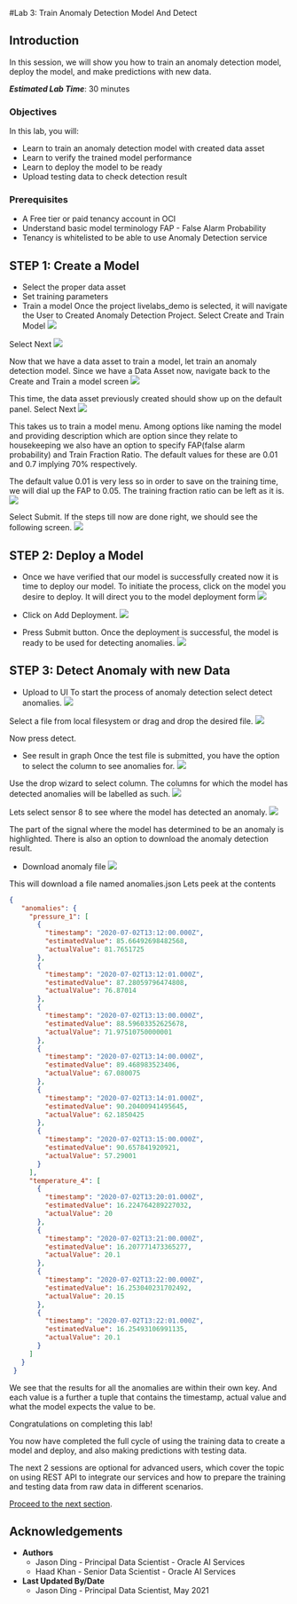 #Lab 3: Train Anomaly Detection Model And Detect

## Introduction

In this session, we will show you how to train an anomaly detection model, deploy the model, and make predictions with new data.

***Estimated Lab Time***: 30 minutes

### Objectives

In this lab, you will:
- Learn to train an anomaly detection model with created data asset
- Learn to verify the trained model performance
- Learn to deploy the model to be ready
- Upload testing data to check detection result

### Prerequisites
- A Free tier or paid tenancy account in OCI
- Understand basic model terminology FAP - False Alarm Probability
- Tenancy is whitelisted to be able to use Anomaly Detection service


## **STEP 1:** Create a Model
* Select the proper data asset
* Set training parameters
* Train a model
Once the project livelabs_demo is selected, it will navigate the User to Created Anomaly Detection Project. Select Create and Train Model
![](../images/5_create_a_new_model.png " ")

Select Next
![](../images/create_a_new_data_asset.png " ")

Now that we have a data asset to train a model, let train an anomaly detection model. Since we have a Data Asset now, navigate back to the Create and Train a model screen
![](../images/5_create_a_new_model.png " ")

This time, the data asset previously created should show up on the default panel. Select Next
![](../images/choose_an_existing_dataset.png " ")

This takes us to train a model menu. Among options like naming the model and providing description which are option since they relate to housekeeping we also have an option to specify FAP(false alarm probability) and Train Fraction Ratio. The default values for these are 0.01 and 0.7 implying 70% respectively.

The default value 0.01 is very less so in order to save on the training time, we will dial up the FAP to 0.05. The training fraction ratio can be left as it is.
![](../images/create_and_train_model.png " ")

Select Submit. If the steps till now are done right, we should see the following screen.
![](../images/model_creation.png " ")

## **STEP 2:** Deploy a Model
* Once we have verified that our model is successfully created now it is time to deploy our model. To initiate the process, click on the model you desire to deploy. It will direct you to the model deployment form
![](../images/add_deployment.png " ")

* Click on Add Deployment.
![](../images/add_deployment_form.png " ")

* Press Submit button. Once the deployment is successful, the model is ready to be used for detecting anomalies.
![](../images/detect_anomalies.png " ")

## **STEP 3:** Detect Anomaly with new Data

* Upload to UI
To start the  process of anomaly detection select detect anomalies.
![](../images/upload_data.png " ")

Select a file from local filesystem or drag and drop the desired file.
![](../images/detect_anomalies_result.png " ")

Now press detect.

* See result in graph
Once the test file is submitted, you have the option to select the column to see anomalies for.
![](../images/select_column.png " ")

Use the drop wizard to select column. The columns for which the model has detected anomalies will be labelled as such.
![](../images/select_column_drop.png " ")

 Lets select sensor 8 to see where the model has detected an anomaly.
 ![](../images/graph.png " ")

The part of the signal where the model has determined to be an anomaly is highlighted. There is also an option to download the anomaly detection result.

* Download anomaly file
 ![](../images/graph_highlighted.png " ")

This will download a file named anomalies.json Lets peek at the contents
 ```json
 {
    "anomalies": {
      "pressure_1": [
        {
          "timestamp": "2020-07-02T13:12:00.000Z",
          "estimatedValue": 85.66492698482568,
          "actualValue": 81.7651725
        },
        {
          "timestamp": "2020-07-02T13:12:01.000Z",
          "estimatedValue": 87.28059796474808,
          "actualValue": 76.87014
        },
        {
          "timestamp": "2020-07-02T13:13:00.000Z",
          "estimatedValue": 88.59603352625678,
          "actualValue": 71.97510750000001
        },
        {
          "timestamp": "2020-07-02T13:14:00.000Z",
          "estimatedValue": 89.468983523406,
          "actualValue": 67.080075
        },
        {
          "timestamp": "2020-07-02T13:14:01.000Z",
          "estimatedValue": 90.20400941495645,
          "actualValue": 62.1850425
        },
        {
          "timestamp": "2020-07-02T13:15:00.000Z",
          "estimatedValue": 90.657841920921,
          "actualValue": 57.29001
        }
      ],
      "temperature_4": [
        {
          "timestamp": "2020-07-02T13:20:01.000Z",
          "estimatedValue": 16.224764289227032,
          "actualValue": 20
        },
        {
          "timestamp": "2020-07-02T13:21:00.000Z",
          "estimatedValue": 16.207771473365277,
          "actualValue": 20.1
        },
        {
          "timestamp": "2020-07-02T13:22:00.000Z",
          "estimatedValue": 16.253040231702492,
          "actualValue": 20.15
        },
        {
          "timestamp": "2020-07-02T13:22:01.000Z",
          "estimatedValue": 16.25493106991135,
          "actualValue": 20.1
        }
      ]
    }
  }

 ```

We see that the results for all the anomalies are within their own key. And each value is a further a tuple that contains the timestamp, actual value and what the model expects the value to be.

Congratulations on completing this lab!

You now have completed the full cycle of using the training data to create a model and deploy, and also making predictions with testing data.

The next 2 sessions are optional for advanced users, which cover the topic on using REST API to integrate our services and how to prepare the training and testing data from raw data in different scenarios.

[Proceed to the next section](#next).

## Acknowledgements

* **Authors**
    * Jason Ding - Principal Data Scientist - Oracle AI Services
    * Haad Khan - Senior Data Scientist - Oracle AI Services
* **Last Updated By/Date**
    * Jason Ding - Principal Data Scientist, May 2021
